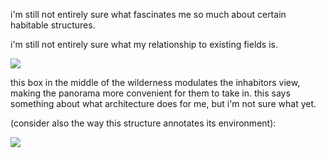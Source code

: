 i'm still not entirely sure what fascinates me so much about certain habitable structures.

i'm still not entirely sure what my relationship to existing fields is.

![](http://24.media.tumblr.com/afc199902565686d4d1575550e126332/tumblr_mvgb5dzVJA1qat99uo2_r1_500.jpg)

this box in the middle of the wilderness modulates the inhabitors view, making the panorama more convenient for them to take in. this says something about what architecture does for me, but i'm not sure what yet.

(consider also the way this structure annotates its environment):

![](http://24.media.tumblr.com/5386060201b4b039219f2ba051355c26/tumblr_mvgb5dzVJA1qat99uo1_r1_500.jpg)